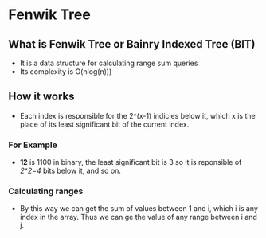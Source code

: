 # Fenwik Tree

## What is Fenwik Tree or Bainry Indexed Tree (BIT)

- It is a data structure for calculating range sum queries
- Its complexity is O(nlog(n)))

## How it works

- Each index is responsible for the 2^(x-1) indicies below it, which x is the place of its least significant bit of the current index.

### For Example

- **12** is 1100 in binary, the least significant bit is 3 so it is reponsible of *2^2=4* bits below it, and so on.

### Calculating ranges

- By this way we can get the sum of values between 1 and i, which i is any index in the array. Thus we can ge the value of any range between i and j. 
